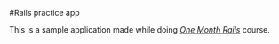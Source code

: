 #Rails practice app 

This is a sample application made while doing [*One Month Rails*](http://onemonthrails.com) course.